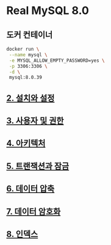 # Real MySQL 8.0

## 도커 컨테이너

```bash
docker run \
 --name mysql \
 -e MYSQL_ALLOW_EMPTY_PASSWORD=yes \
 -p 3306:3306 \
 -d \
 mysql:8.0.39
```

## [2. 설치와 설정](./chapter02/readme.md)

## [3. 사용자 및 권한](./chapter03/readme.md)

## [4. 아키텍처](./chapter04/readme.md)

## [5. 트랜잭션과 잠금](./chapter05/readme.md)

## [6. 데이터 압축](./chapter06/readme.md)

## [7. 데이터 암호화](./chapter07/readme.md)

## [8. 인덱스](./chapter08/readme.md)
